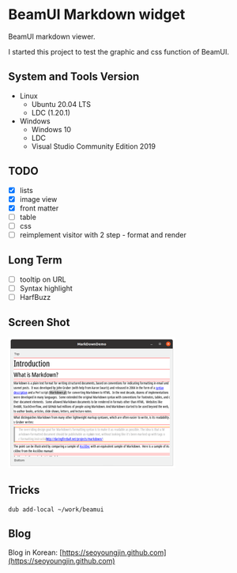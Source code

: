 BeamUI Markdown widget
======================

BeamUI markdown viewer.

I started this project to test the graphic and css function of BeamUI.

## System and Tools Version

- Linux
  - Ubuntu 20.04 LTS
  - LDC (1.20.1)
- Windows
  - Windows 10
  - LDC
  - Visual Studio Community Edition 2019

## TODO

- [x] lists
- [x] image view
- [x] front matter
- [ ] table
- [ ] css
- [ ] reimplement visitor with 2 step - format and render

## Long Term

- [ ] tooltip on URL
- [ ] Syntax highlight
- [ ] HarfBuzz

Screen Shot
-----------

![2020-09-07](screenshot/20200907.png)

Tricks
------

```
dub add-local ~/work/beamui
```

Blog
----

Blog in Korean: [https://seoyoungjin.github.com](https://seoyoungjin.github.com)
